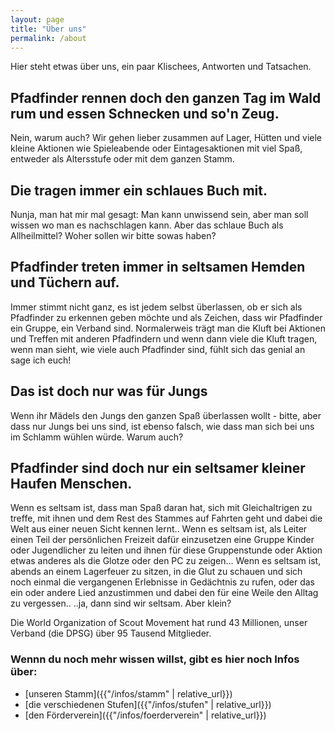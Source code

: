 ```yaml
---
layout: page
title: "Über uns"
permalink: /about
---
```

Hier steht etwas über uns, ein paar Klischees, Antworten und Tatsachen.

## Pfadfinder rennen doch den ganzen Tag im Wald rum und essen Schnecken und so'n Zeug.
Nein, warum auch? Wir gehen lieber zusammen auf Lager, Hütten und viele kleine Aktionen wie Spieleabende oder Eintagesaktionen mit viel Spaß, entweder als Altersstufe oder mit dem ganzen Stamm.

## Die tragen immer ein schlaues Buch mit.
Nunja, man hat mir mal gesagt: Man kann unwissend sein, aber man soll wissen wo man es nachschlagen kann. Aber das schlaue Buch als Allheilmittel? Woher sollen wir bitte sowas haben?

## Pfadfinder treten immer in seltsamen Hemden und Tüchern auf.
Immer stimmt nicht ganz, es ist jedem selbst überlassen, ob er sich als Pfadfinder zu erkennen geben möchte und als Zeichen, dass wir Pfadfinder ein Gruppe, ein Verband sind. Normalerweis trägt man die Kluft bei Aktionen und Treffen mit anderen Pfadfindern und wenn dann viele die Kluft tragen, wenn man sieht, wie viele auch Pfadfinder sind, fühlt sich das genial an sage ich euch!

## Das ist doch nur was für Jungs
Wenn ihr Mädels den Jungs den ganzen Spaß überlassen wollt - bitte, aber dass nur Jungs bei uns sind, ist ebenso falsch, wie dass man sich bei uns im Schlamm wühlen würde. Warum auch?

## Pfadfinder sind doch nur ein seltsamer kleiner Haufen Menschen.
Wenn es seltsam ist, dass man Spaß daran hat, sich mit Gleichaltrigen zu treffe, mit ihnen und dem Rest des Stammes auf Fahrten geht und dabei die Welt aus einer neuen Sicht kennen lernt..
Wenn es seltsam ist, als Leiter einen Teil der persönlichen Freizeit dafür einzusetzen eine Gruppe Kinder oder Jugendlicher zu leiten und ihnen für diese Gruppenstunde oder Aktion etwas anderes als die Glotze oder den PC zu zeigen...
Wenn es seltsam ist, abends an einem Lagerfeuer zu sitzen, in die Glut zu schauen und sich noch einmal die vergangenen Erlebnisse in Gedächtnis zu rufen, oder das ein oder andere Lied anzustimmen und dabei den für eine Weile den Alltag zu vergessen..
..ja, dann sind wir seltsam. Aber klein?

Die World Organization of Scout Movement hat rund 43 Millionen, unser Verband (die DPSG) über 95 Tausend Mitglieder.

### Wennn du noch mehr wissen willst, gibt es hier noch Infos &uuml;ber:
- [unseren Stamm]({{"/infos/stamm" | relative_url}})
- [die verschiedenen Stufen]({{"/infos/stufen" | relative_url}})
- [den F&ouml;rderverein]({{"/infos/foerderverein" | relative_url}})
